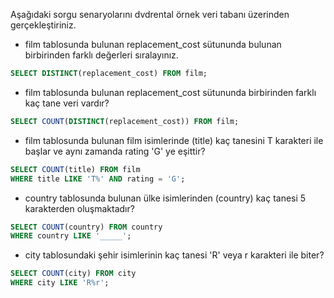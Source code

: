 Aşağıdaki sorgu senaryolarını dvdrental örnek veri tabanı üzerinden gerçekleştiriniz.

- film tablosunda bulunan replacement_cost sütununda bulunan birbirinden farklı değerleri sıralayınız.
```sql
SELECT DISTINCT(replacement_cost) FROM film;
```
- film tablosunda bulunan replacement_cost sütununda birbirinden farklı kaç tane veri vardır?
```sql
SELECT COUNT(DISTINCT(replacement_cost)) FROM film;
```
- film tablosunda bulunan film isimlerinde (title) kaç tanesini T karakteri ile başlar ve aynı zamanda rating 'G' ye eşittir?
```sql
SELECT COUNT(title) FROM film 
WHERE title LIKE 'T%' AND rating = 'G';
```
- country tablosunda bulunan ülke isimlerinden (country) kaç tanesi 5 karakterden oluşmaktadır?
```sql
SELECT COUNT(country) FROM country 
WHERE country LIKE '_____';
```
- city tablosundaki şehir isimlerinin kaç tanesi 'R' veya r karakteri ile biter?
```sql
SELECT COUNT(city) FROM city 
WHERE city LIKE 'R%r';
```